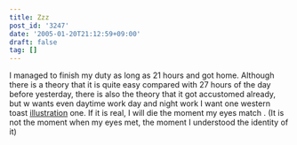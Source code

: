 ```yaml
---
title: Zzz
post_id: '3247'
date: '2005-01-20T21:12:59+09:00'
draft: false
tag: []
---
```


I managed to finish my duty as long as 21 hours and got home. Although there is a theory that it is quite easy compared with 27 hours of the day before yesterday, there is also the theory that it got accustomed already, but w wants even daytime work day and night work I want one western toast [illustration](/3246) one. If it is real, I will die the moment my eyes match . (It is not the moment when my eyes met, the moment I understood the identity of it)